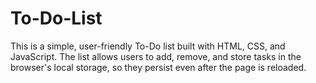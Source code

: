 # To-Do-List
This is a simple, user-friendly To-Do list built with HTML, CSS, and JavaScript. The list allows users to add, remove, and store tasks in the browser's local storage, so they persist even after the page is reloaded.
